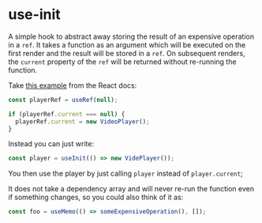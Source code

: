# use-init

A simple hook to abstract away storing the result of an expensive operation in a `ref`. It takes a function as an argument which will be executed on the first render and the result will be stored in a `ref`. On subsequent renders, the `current` property of the `ref` will be returned without re-running the function.

Take [this example](https://react.dev/reference/react/useRef#avoiding-recreating-the-ref-contents) from the React docs:

```jsx
const playerRef = useRef(null);

if (playerRef.current === null) {
  playerRef.current = new VideoPlayer();
}
```
Instead you can just write:

```jsx
const player = useInit(() => new VidePlayer());
```

You then use the player by just calling `player` instead of `player.current`;

It does not take a dependency array and will never re-run the function even if something changes, so you could also think of it as:

```jsx
const foo = useMemo(() => someExpensiveOperation(), []);
```
